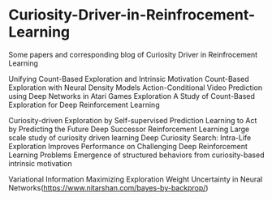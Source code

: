 # Curiosity-Driver-in-Reinfrocement-Learning
Some papers and corresponding blog of Curiosity Driver in Reinfrocement Learning

Unifying Count-Based Exploration and Intrinsic Motivation
Count-Based Exploration with Neural Density Models
Action-Conditional Video Prediction using Deep Networks in Atari Games
Exploration  A Study of Count-Based Exploration for Deep Reinforcement Learning

Curiosity-driven Exploration by Self-supervised Prediction
Learning to Act by Predicting the Future
Deep Successor Reinforcement Learning
Large scale study of curiosity driven learning
Deep Curiosity Search: Intra-Life Exploration Improves Performance on Challenging Deep Reinforcement Learning Problems
Emergence of structured behaviors from curiosity-based intrinsic motivation


Variational Information Maximizing Exploration
Weight Uncertainty in Neural Networks(https://www.nitarshan.com/bayes-by-backprop/)

